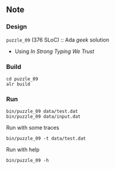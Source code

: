 ## Note

### Design

`puzzle_09` (376 SLoC) :: Ada *geek* solution

* Using *In Strong Typing We Trust*

### Build

```shell
cd puzzle_09
alr build
```

### Run

```shell
bin/puzzle_09 data/test.dat
bin/puzzle_09 data/input.dat
```

Run with some traces

```shell
bin/puzzle_09 -t data/test.dat
```

Run with help

```shell
bin/puzzle_09 -h
```
